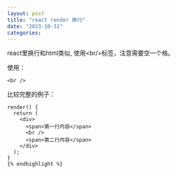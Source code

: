 ```yaml
---
layout: post
title: "react render 换行"
date: "2023-10-31"
categories: 
---
```

<p>react里换行和html类似, 使用&lt;br/&gt;标签，注意需要空一个格。</p>

<p>使用：</p>

<p><code>&lt;br /&gt;</code></p>

<p>比较完整的例子：</p>

<pre>
<code>render() {
  return (
    &lt;div&gt;
      &lt;span&gt;第一行内容&lt;/span&gt;
      &lt;br /&gt;
      &lt;span&gt;第二行内容&lt;/span&gt;
    &lt;/div&gt;
  );
}
{% endhighlight %}

